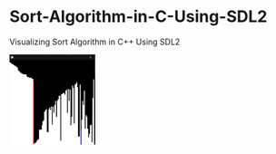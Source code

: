 # Sort-Algorithm-in-C-Using-SDL2
Visualizing Sort Algorithm in C++ Using SDL2
<div class = "image-src">
<img src="src_git/sortalgo.png" align="left" style="width: 30%" />  
  </div>
